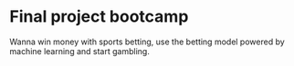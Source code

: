# Final project bootcamp

Wanna win money with sports betting, use the betting model powered by machine learning and start gambling.

